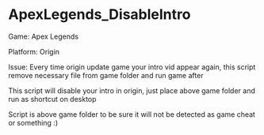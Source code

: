 # ApexLegends_DisableIntro

Game: Apex Legends

Platform: Origin

Issue: Every time origin update game your intro vid appear again, this script remove necessary file from game folder and run game after

This script will disable your intro in origin, just place above game folder and run as shortcut on desktop

Script is above game folder to be sure it will not be detected as game cheat or something :)
